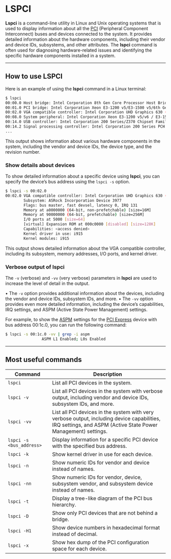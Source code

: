 # LSPCI

**Lspci** is a command-line utility in Linux and Unix operating systems that is used to display information about all the [PCI](../hardware/pci.md) (Peripheral Component Interconnect) buses and devices connected to the system. It provides detailed information about the hardware components, including their vendor and device IDs, subsystems, and other attributes. The **lspci** command is often used for diagnosing hardware-related issues and identifying the specific hardware components installed in a system.

---
## How to use LSPCI

Here is an example of using the ﻿**lspci** command in a Linux terminal:

```sh
$ lspci
00:00.0 Host bridge: Intel Corporation 8th Gen Core Processor Host Bridge/DRAM Registers (rev 07)
00:01.0 PCI bridge: Intel Corporation Xeon E3-1200 v5/E3-1500 v5/6th Gen Core Processor PCIe Controller (x16) (rev 07)
00:02.0 VGA compatible controller: Intel Corporation UHD Graphics 630 (Desktop)
00:08.0 System peripheral: Intel Corporation Xeon E3-1200 v5/v6 / E3-1500 v5 / 6th/7th/8th Gen Core Processor Gaussian Mixture Model
00:14.0 USB controller: Intel Corporation 200 Series/Z370 Chipset Family USB 3.0 xHCI Controller
00:14.2 Signal processing controller: Intel Corporation 200 Series PCH Thermal Subsystem
...
```

This output shows information about various hardware components in the system, including the vendor and device IDs, the device type, and the revision number.


### Show details about devices

To show detailed information about a specific device using ﻿**lspci**, you can specify the device’s bus address using the ﻿`lspci -s` option.

```sh
$ lspci -s 00:02.0
00:02.0 VGA compatible controller: Intel Corporation UHD Graphics 630 (Desktop) (rev 02)
        Subsystem: ASRock Incorporation Device 3977
        Flags: bus master, fast devsel, latency 0, IRQ 131
        Memory at a0000000 (64-bit, non-prefetchable) [size=16M]
        Memory at 90000000 (64-bit, prefetchable) [size=256M]
        I/O ports at 5000 [size=64]
        [virtual] Expansion ROM at 000c0000 [disabled] [size=128K]
        Capabilities: <access denied>
        Kernel driver in use: i915
        Kernel modules: i915
```

This output shows detailed information about the VGA compatible controller, including its subsystem, memory addresses, I/O ports, and kernel driver.


### Verbose output of lspci

The ﻿`-v` (verbose) and ﻿`-vv` (very verbose) parameters in ﻿**lspci** are used to increase the level of detail in the output.

• The ﻿`-v` option provides additional information about the devices, including the vendor and device IDs, subsystem IDs, and more.
• The ﻿`-vv` option provides even more detailed information, including the device’s capabilities, IRQ settings, and ASPM (Active State Power Management) settings.

For example, to show the [ASPM](Coding%20Cheat%20Sheets/hardware/aspm.md) settings for the [PCI Express](../hardware/pci-express.md) device with bus address ﻿00:1c.0, you can run the following command:

```sh
$ lspci -s 00:1c.0 -vv | grep -i aspm
                ASPM L1 Enabled; L0s Enabled
```

---
## Most useful commands

| Command | Description |
| ------- | ----------- |
| `lspci` | List all PCI devices in the system. |
| `lspci -v` | List all PCI devices in the system with verbose output, including vendor and device IDs, subsystem IDs, and more. |
| `lspci -vv` | List all PCI devices in the system with very verbose output, including device capabilities, IRQ settings, and ASPM (Active State Power Management) settings. |
| `lspci -s <bus_address>` | Display information for a specific PCI device with the specified bus address. |
| `lspci -k` | Show kernel driver in use for each device. |
| `lspci -n` | Show numeric IDs for vendor and device instead of names. |
| `lspci -nn` | Show numeric IDs for vendor, device, subsystem vendor, and subsystem device instead of names. |
| `lspci -t` | Display a tree-like diagram of the PCI bus hierarchy. |
| `lspci -D` | Show only PCI devices that are not behind a bridge. |
| `lspci -H1` | Show device numbers in hexadecimal format instead of decimal. |
| `lspci -x` | Show hex dump of the PCI configuration space for each device. |

